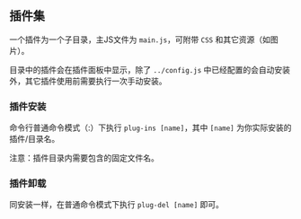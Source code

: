## 插件集

一个插件为一个子目录，主JS文件为 `main.js`，可附带 `CSS` 和其它资源（如图片）。

目录中的插件会在插件面板中显示，除了 `../config.js` 中已经配置的会自动安装外，其它插件使用前需要执行一次手动安装。


### 插件安装

命令行普通命令模式（:）下执行 `plug-ins [name]`，其中 `[name]` 为你实际安装的插件/目录名。

注意：插件目录内需要包含的固定文件名。


### 插件卸载

同安装一样，在普通命令模式下执行 `plug-del [name]` 即可。

